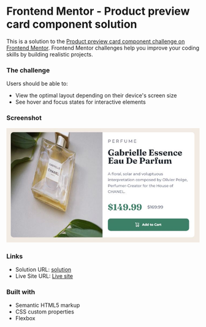# Frontend Mentor - Product preview card component solution

This is a solution to the [Product preview card component challenge on Frontend Mentor](https://www.frontendmentor.io/challenges/product-preview-card-component-GO7UmttRfa). Frontend Mentor challenges help you improve your coding skills by building realistic projects.

### The challenge

Users should be able to:

- View the optimal layout depending on their device's screen size
- See hover and focus states for interactive elements

### Screenshot

![](./screenshot.jpg)

### Links

- Solution URL: [solution ](https://www.frontendmentor.io/solutions/responsive-product-card-using-flexbox-nFy18cIWLQ)
- Live Site URL: [Live site ](https://salarsadeghi.github.io/product-card-component/)

### Built with

- Semantic HTML5 markup
- CSS custom properties
- Flexbox
